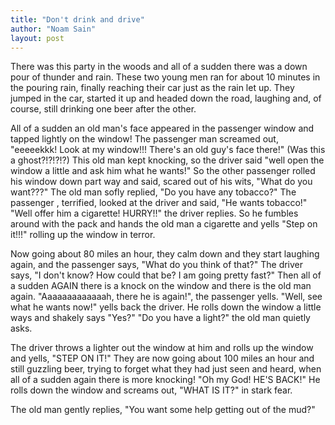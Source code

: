 ```yaml
---
title: "Don't drink and drive"
author: "Noam Sain"
layout: post
---
```


There was this party in the woods and all of a sudden there was a down pour of thunder and rain. These two young men ran for about 10 minutes in the pouring rain, finally reaching their car just as the rain let up. They jumped in the car, started it up and headed down the road, laughing and, of course, still drinking one beer after the other.

All of a sudden an old man's face appeared in the passenger window and tapped lightly on the window! The passenger man screamed out, "eeeeekkk! Look at my window!!! There's an old guy's face there!" (Was this a ghost?!?!?!?) This old man kept knocking, so the driver said "well open the window a little and ask him what he wants!" So the other passenger rolled his window down part way and said, scared out of his wits, "What do you want???" The old man sofly replied, "Do you have any tobacco?" The passenger , terrified, looked at the driver and said, "He wants tobacco!" "Well offer him a cigarette! HURRY!!" the driver replies. So he fumbles around with the pack and hands the old man a cigarette and yells "Step on it!!!" rolling up the window in terror.

Now going about 80 miles an hour, they calm down and they start laughing again, and the passenger says, "What do you think of that?" The driver says, "I don't know? How could that be? I am going pretty fast?" Then all of a sudden AGAIN there is a knock on the window and there is the old man again. "Aaaaaaaaaaaaah, there he is again!", the passenger yells. "Well, see what he wants now!" yells back the driver. He rolls down the window a little ways and shakely says "Yes?" "Do you have a light?" the old man quietly asks.

The driver throws a lighter out the window at him and rolls up the window and yells, "STEP ON IT!" They are now going about 100 miles an hour and still guzzling beer, trying to forget what they had just seen and heard, when all of a sudden again there is more knocking! "Oh my God! HE'S BACK!" He rolls down the window and screams out, "WHAT IS IT?" in stark fear.

The old man gently replies, "You want some help getting out of the mud?"
